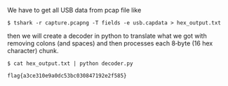 We have to get all USB data from pcap file like

```console
$ tshark -r capture.pcapng -T fields -e usb.capdata > hex_output.txt
```

then we will create a decoder in python to translate what we got with removing colons (and spaces) and then processes each 8‑byte (16 hex character) chunk.

```console
$ cat hex_output.txt | python decoder.py
```


`flag{a3ce310e9a0dc53bc030847192e2f585}`
